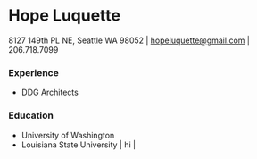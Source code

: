 # Hope Luquette
8127 149th PL NE, Seattle WA 98052 | [hopeluquette@gmail.com](mailto:hopeluquette@gmail.com) | 206.718.7099
### Experience
+ DDG Architects

### Education 
+ University of Washington
+ Louisiana State University
| hi |
